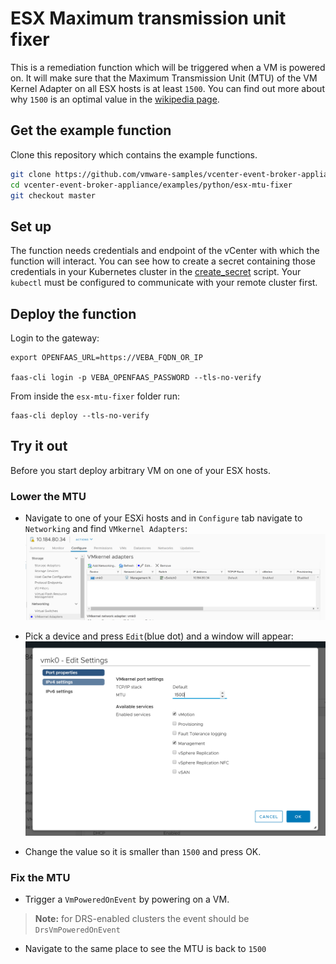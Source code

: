 # ESX Maximum transmission unit fixer

This is a remediation function which will be triggered when a VM is powered on. It will make sure that the Maximum Transmission Unit (MTU) of the VM Kernel Adapter on all ESX hosts is at least `1500`. You can find out more about why `1500` is an optimal value in the [wikipedia page](https://en.wikipedia.org/wiki/Maximum_transmission_unit).

## Get the example function

Clone this repository which contains the example functions. 

```bash
git clone https://github.com/vmware-samples/vcenter-event-broker-appliance
cd vcenter-event-broker-appliance/examples/python/esx-mtu-fixer
git checkout master
```

## Set up

The function needs credentials and endpoint of the vCenter with which the function will interact. You can see how to create a secret containing those credentials in your Kubernetes cluster in the [create_secret](./create_secret.sh) script. Your `kubectl` must be configured to communicate with your remote cluster first.

## Deploy the function

Login to the gateway:
```
export OPENFAAS_URL=https://VEBA_FQDN_OR_IP

faas-cli login -p VEBA_OPENFAAS_PASSWORD --tls-no-verify
```

From inside the `esx-mtu-fixer` folder run:
```
faas-cli deploy --tls-no-verify
```

## Try it out

Before you start deploy arbitrary VM on one of your ESX hosts.

### Lower the MTU

* Navigate to one of your ESXi hosts and in `Configure` tab navigate to `Networking` and find `VMkernel Adapters`:
![location](./location.PNG)

* Pick a device and press `Edit`(blue dot) and a window will appear:
![output](output.PNG)

* Change the value so it is smaller than `1500` and press OK.

### Fix the MTU

* Trigger a `VmPoweredOnEvent` by powering on a VM.
  
> **Note:** for DRS-enabled clusters the event should be `DrsVmPoweredOnEvent`

* Navigate to the same place to see the MTU is back to `1500`

